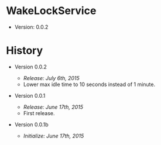 # WakeLockService

* Version: 0.0.2


# History

* Version 0.0.2
    + *Release: July 6th, 2015*
    + Lower max idle time to 10 seconds instead of 1 minute.

* Version 0.0.1
    + *Release: June 17th, 2015*
    + First release.

* Version 0.0.1b
    + *Initialize: June 17th, 2015*
